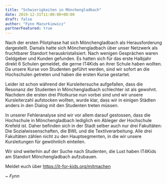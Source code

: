 ```yaml
---
title: "Schwierigkeiten in Mönchengladbach"
date: 2019-12-31T11:00:00+00:00
draft: false
author: "Fynn Mazurkiewicz"
partnerFeatured: true
---    
```

Nach der ersten Pilotphase hat sich Mönchengladbach als Herausforderung dargestellt. 
Damals hatte sich Mönchengladbach über unser Netzwerk als fruchtbarer Standort herauskristalisiert. Nach wenigen Gesprächen
waren Geldgeber und Kunden gefunden. Es hatten sich für das erste Halbjahr direkt 6 Schulen gemeldet, die gerne
IT4Kids an ihrer Schule haben wollten. Da unsere Kurse von Studenten geführt werden, sind wir sofort an die Hochschulen
getreten und haben die ersten Kurse gestartet.

Leider ist schon während der Kursleitersuche aufgefallen, dass die Resonanz der Studenten in Mönchengladbach schlechter
ist als gewohnt. Nachdem die ersten drei Pilotkurse nun vorbei sind und wir unsere Kursleiterzahl aufstocken wollten, wurde
klar, dass wir in einigen Städten anders in den Dialog mit den Studenten treten müssen.

In unserer Fehleranalyse sind wir vor allem darauf gestossen, dass die Hochschule in Mönchengladbach lediglich ein
Ableger der Hochschule Krefeld ist. Daher befinden sich in der Stadt selber auch nur drei Fakultäten: Die Sozialwissenschaften,
die BWL und die Textilverarbeitung. Alle drei Fakultäten zählen nicht zu den Hauptsegmenten, in die wir unsere Kursleitungen
für gewöhnlich einteilen.

Wir sind weiterhin auf der Suche nach Studenten, die Lust haben IT4Kids am Standort Mönchengladbach aufzubauen.

Meldet euch über <a href="/mitmachen">https://it-for-kids.org/mitmachen</a>

*~ Fynn*
